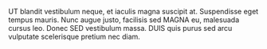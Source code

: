 UT blandit vestibulum neque, et iaculis magna
suscipit at. Suspendisse eget
tempus mauris. Nunc augue justo, facilisis
sed MAGNA eu, malesuada cursus leo.
Donec SED vestibulum massa. DUIS quis purus
sed arcu vulputate scelerisque pretium nec
diam.
